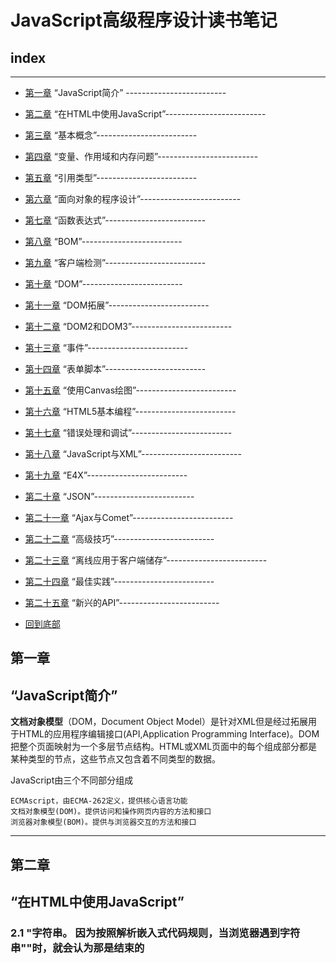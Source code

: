 # JavaScript高级程序设计读书笔记

## index	


---
* [第一章](#第一章)           “JavaScript简介” -------------------------
* [第二章](#第二章)		“在HTML中使用JavaScript”-------------------------
* [第三章](#第三章)		“基本概念”-------------------------
* [第四章](#第四章)		“变量、作用域和内存问题”-------------------------
* [第五章](#第五章)		“引用类型”-------------------------
* [第六章](#第六章)		“面向对象的程序设计”-------------------------
* [第七章](#第七章)		“函数表达式”-------------------------
* [第八章](#第八章)		“BOM”-------------------------
* [第九章](#第九章)		“客户端检测”-------------------------
* [第十章](#第十章)		“DOM”-------------------------
* [第十一章](#第十一章)	      “DOM拓展”-------------------------
* [第十二章](#第十二章)	      “DOM2和DOM3”-------------------------
* [第十三章](#第十三章)	      “事件”-------------------------
* [第十四章](#第十四章)	      “表单脚本”-------------------------
* [第十五章](#第十五章)	      “使用Canvas绘图”-------------------------
* [第十六章](#第十六章)	      “HTML5基本编程”-------------------------
* [第十七章](#第十七章)	      “错误处理和调试”-------------------------
* [第十八章](#第十八章)	      “JavaScript与XML”-------------------------
* [第十九章](#第十九章)	      “E4X”-------------------------
* [第二十章](#第二十章)	      “JSON”-------------------------
* [第二十一章](#第二十一章)    “Ajax与Comet”-------------------------
* [第二十二章](#第二十二章)    “高级技巧”-------------------------
* [第二十三章](#第二十三章)    “离线应用于客户端储存”-------------------------
* [第二十四章](#第二十四章)    “最佳实践”-------------------------
* [第二十五章](#第二十五章)    “新兴的API”-------------------------

* [回到底部](#foot)

## 第一章 
## “JavaScript简介”  

  **文档对象模型**（DOM，Document Object Model）是针对XML但是经过拓展用于HTML的应用程序编辑接口(API,Application Programming Interface)。DOM把整个页面映射为一个多层节点结构。HTML或XML页面中的每个组成部分都是某种类型的节点，这些节点又包含着不同类型的数据。
  
  JavaScript由三个不同部分组成
    
    ECMAscript，由ECMA-262定义，提供核心语言功能
    文档对象模型(DOM)。提供访问和操作网页内容的方法和接口
    浏览器对象模型(BOM)。提供与浏览器交互的方法和接口
   
 ---
   
 ## 第二章 
 ## “在HTML中使用JavaScript”
  
  ### 2.1 <script>元素
  
  HTML4.01为 <**script**> 定义了下列6个属性
  
 * asnyc 可选。表示应该立即下载脚本，但不应妨碍页面中的其他操作，比如下载其他资源或等待加载其他脚本。只对外部脚本文件有效 
 * charset 可选。表示通过src属性指定的代码的字符集。由于大多数脚本会忽略它的值，因此这个属性很少有人用
 * defer 可选。表示脚本可以延迟到文档完全被解析和显示之后再执行。只对外部脚本文件有效。IE7及更高版本对嵌入脚本也支持这个属性
 * language 已废弃。原来用于表示编写代码使用的脚本语言（如JavaScript、JavaScript1.2或VBScript）。大多数浏览器或忽略这个属性，因此也没有必要再用       
 * src 可选，表示包含要执行代码的外部文件  
 * type 可选。可以看成是language的替代属性:表示编写代码使用的脚本语言的内容类型（也称为MIME类型）。虽然text/JavaScript和text/ecmascript都已经不被推荐使用，但人们一直以来使用的还是text/JavaScript。实际上，服务器在传送JavaScript文件审核使用的MIME类型通常是application/x_JavaScript，但在type中设置这个值却有可能导致脚本被忽略。另外，在非IE浏览器中还可以使用以下值:application/JavaScript和application /ecmascript。考虑到约定俗成和最大限度的浏览器兼容性，目前type属性的值依旧还是text/JavaScript。不过，这个属性并不是必需的，如果没有指定这个属性，其默认值认为text/JavaScript。


  使用<script>元素的方式有两种：直接在页面中嵌入JavaScript代码和包含外部JavaScript文件
  
  在使用<script>元素嵌入JavaScript代码时，只须为<script>指定type属性。像下面这样把JavaScript代码直接放在元素内部即可
   
  ```JavaScript 
  <script type="text/javascript">
     function sayHi(){
         alert("Hi!");
     }
  ```
  包含在<script>元素内部的JavaScript的代码将被从上至下依次解释。就拿前面这个例子来说，解释器会解释一个函数的定义，然后将该定义保存在自己的环境当中。在解释器对<script>元素内部的所有代码求值完毕前，页面中的其余内容都不会被浏览器加载或显示。
  
  在使用<script>嵌入JavaScript代码时，记住不要在代码中任何地方出现"</script>"字符串。
  因为按照解析嵌入式代码规则，当浏览器遇到字符串"</script>"时，就会认为那是结束的<script>标签，而通过转义字符"\"解决这个问题。
    
  ```JavaScript
  <script type="text/javascript">
     function(){
       alert("<\script>");
     }
  ```
   如果要通过<script>元素来包含外部JavaScript文件，那么src元素就是必须的。这个属性的值是一个指向外部JavaScript的链接，例
  
  ```JavaScript   
   <script type="text/javascript" src="example.js"/>
   ``` 
   但在不能在HTML文档中使用这种语法。这个语法不符合HTML规范，也得不到某些浏览器(尤其是IE)的正确解析
   
   通过<script>元素的src属性还可以包含来自外部域的JavaScript文件。这一点让<script>元素倍显强大，又让他备受争议。在这一点上，<script>与<img>元素非常相似，即它的src属性可以是指向当前HTML页面所在域之外的某个域中的完整URL   
  
   #### 2.1.1 <script>元素
  
  按传统的做法，所有<script>元素都应该放在页面的<head>元素中，例如
  
  ```HTML
  <!DOCTYPE html>
  <html>
    <head>
      <title>Example HTML Page</title>
      <script type="text/javascript" src="example1.js"></script>
      <script type="text/javascript" src="example2.js"></script>
    </head>
    <body>
      <!-- 这里放内容 -->
    </body>
  </html>
  ```
  这种做法的目的就是把所有外部文件(包括CSS文件和JavaScript文件)的引用都放在相同的地方，在文档的<head>元素中包含所有JavaScript文件，意味着必须等待全部JavaScript代码都被下载、解析和执行完成以后，才能开始呈现页面的内容(浏览器在遇到<body>标签时才开始呈现内容)。对应那些需要很多JavaScript代码的页面来说，这无疑会导致浏览器在呈现页面时出现明显的延迟，而延迟期间的浏览器窗口将是一片空白。为了避免这个问题，现代web应用程序一般都把全部JavaScript引用放在<body>元素中页面内容的后面

```HTML 
 <!DOCTYPE html>
 <html>
   <head>
     <title>Example HTML Page</title>
   </head>
   <body>
     <!-- 这里放内容 -->
     <script type="text/javascript" scr="example1.js"></script>
     <script type="text/javascript" scr="example2.js"></script>
   </body>
 </html>
 ```   
 这样，在解析包含的JavaScript代码之前，页面的内容将完全呈现在浏览器中，而用户也会因为浏览器窗口显示空白页面时间缩短而感到打开页面的速度加快了
 
 #### 2.1.2延迟脚本
 
 HTML4.01 为<script>标签定义了defer属性，这个属性的用途是表明脚本在执行时不会影响页面的构造。也就是说，脚本会被延迟到整个页面都解析完毕后再运行。
 因此，在<script>元素中设置defer属性，相当于告诉浏览器立即下载，但延迟执行
	
 ```HTML
 <!DOCTYPE html>
 <html>
   <head>
     <title>example</title>
     <script type="text/javascript" defer="defer" src="example1.js"></script>
     <script tyep="text/javascript" defer="defer" scr="example2.js"></script>
   </head>
   <body>
     <!-- 在这里放内容 -->
   </body>
 </html>
 ```   
 #### 2.1.3异步脚本
 
 HTML5为<script>元素定义了async属性。这个属性与defer属性相似，都用于改变处理脚本的行为。async脚本只适用于外部脚本文件，并告诉浏览器立即下载文件。但是与defer不同的是，标记为async的脚本并不保证按照它们的先后顺序执行。例如
  
 ```HTML
 <!DOCTYPE html>
 <html>
  <head>
    <title>example</title>
    <script type="text/script" async src="example1.js"></script>
    <script type="text/script" async scr="example2.js"></script>
  </head>
    <!-- 在这里放内容 -->
  <body>
  </body>
 </html>
 ``` 
  以上代码中，第二个脚本文件可能会在第一个脚本文件之前执行。因此，确保两着之间互不依赖很重要。指定async属性的目的是不让页面等待两个脚本下载和执行，从而异步加载页面其他内容。我从，建议异步脚本不要在加载期间修改DOM
  
  异步脚本一定会在页面的load事件前执行，但可能会在DOMContentLoaded事件触发之前或之后执行。支持异步脚本的浏览器有FireFox3.6,Safari 5和Chrome
  
 ### 2.2 嵌入代码和外部文件
 
 支持使用的外部文件的人多会强调如下优点
 
 >可维护性
    
  >>可缓存
    
   >>>适应未来
   
 ### 2.4 <noscript>元素
  
  早期浏览器都面临一个特殊的问题，即当前浏览器不支持JavaScript时如何让页面平稳地退化。对这个问题的最终解决方案就是创建一个<noscript>元素。用以在不支持JavaScript的浏览器中显示替代内容。这个元素可以包含能够出现在文档<body>中的任何HTML元素——<script>元素除外。包含在<noscript>元素中的内容只有在下列情况下才会显示出来：
    
    浏览器不支持脚本
    浏览器支持脚本，但脚本被禁用
    
 ### 2.5 小结
 
 把JavaScript插入到HTML页面中要使用<script>元素。使用这个元素可以把JavaScript嵌入到HTML页面中，让脚本和标记混合到一起；也可以包含外部的JavaScript文件。而我们需要注意的地方有:
    
 * 在包含外部JavaScript文件时，必须将src属性设置为指向相应文件的URL
 * 所有的<scrtipt>元素将会按照在页面中出现的先后顺序依次被解析
 * 由于浏览器会先解析完不使用defer属性的<script>元素中的代码，然后再解析后面的内容，所以一般吧<script>元素放在页面最后面，即主要内容后面，</body>标签前面
 * 使用defer属性可以让脚本在文档完全呈现之后再执行。延迟脚本总是按照指定它们的顺序执行
 * 使用async属性可以表示当前脚本不必等待其他脚本，也不必阻塞文档实现
      
       另外。使用<script>元素可以指定在不支持脚本的浏览器中显示的替代内容。但在启动了脚本的情况下，浏览器不会显示<noscript>元素中的内容
 
 ---
 
 # 第三章 
 “基本概念”
 
 	ECAMScript中的所有参数传递的都是值，不可能通过引用传递参数
	
 ## 3.1 语法
 
 ### 3.1.1 区分大小写
 
  ECMAScript中的一切（变量、函数名、操作符）都区分大小写。
 
 ### 3.1.2 标识符
 
  所谓标识符，就是指变量、函数、属性的名字，或者函数的参数，标识符可以是按照下列格式规则组合起来的一个或者多个字符：
    
    - 第一个字符必须是一个字母、下划线（_）或者一个美元符号
    - 其他字符可以是字母、下划线、美元符号或数字
    
  按照惯例，ECMAScript中标识符采用驼峰大小写格式，也就是第一个字母小写，剩下的每个单词的字母都大写
 
 ### 3.1.3 注释
 
  ECMAScript使用C风格的注释，包括单行注释和块级注释
 
    //单行注释
    
    /*
    * 这是一个多行
    * （块级）注释
    */

### 3.1.4 严格模式

 ECMAScript5引入了严格模式(strict mode)的概念。严格模式是为JavaScript定义了一种不同解析和执行模型。
在严格模式下，ECMAScript的一些不确定的行为将得到处理，而对某些不安全的操作也会抛出错误，要在整个脚本中启用严格模式，可以在顶部添加如下代码

    "use strict"
 这是一个编译指令，用于告诉支持的JavaScript引擎切换到严格模式。

 在函数内部的上方包含这条编译指令，也可以指定函数在严格模式下执行：
  
  ```JavaScript
    function doSomething(){
      "use strict";
      // 函数体
    }
  ```  
### 3.1.5 语句

 EMCAScript中的语句以一个分号结尾

   ```JavaScript
   var sum=a+b    // 即使，没有分号也是有效的语句——不推荐
   var diff=a-b;  // 有效的语句——推荐
   ``` 
 可以使用C风格的语法把多条语句组合到一个代码块中。虽然条件控制语句(如if语句)只在执行多条语句的情况下才要求使用代码块，但最佳实践是始终在控制语句中使用代码块——即使代码块中只有一句语句，例如

  ```JavaScript
   if(test)
    alert(test); // 有效但容易出错，不要使用

   if(test){
    alert(test); // 推荐使用
   }
 ```   
## 3.2 关键字和保留字

见书p21~22

## 3.3 变量

  ECMAScript的变量是松散类型的（弱类型语言），所谓松散类型即使可以用来保存任何类型的数据。换句话说，每个变量仅仅是一个用于保存值的占位符而已。定义变量时要使用var操作符（注意var是一个关键字），后跟变量名（即一个标识符）。
 ```JavaScript
     var message;
 ```    
  这行代码定义了一个名为message的变量，该变量可以用来保存任何值(像注意未经过初始化的变量，会保留一个特殊的值——undefined)
  
  有一点必须注意，即用var操作符定义的变量将成为定义该变量的作用域中的局部变量，也就是如果在函数中使用var定义一个变量，那么这个变量在函数退出后就会被销毁。
  ```JavaScript  
    funciton test(){
     var message="hi"; // 局部变量
    }
    test();
    alert(message); // 错误!
  ```  
  这里，变量message是在函数中使用var定义的，当函数被调用时，就会创建该变量并为其赋值。而在此之后，这个变量又会被立即销毁，因此例子中的下一行代码就会导致错误。不过，可以像下面这样忽略var操作符，从而创建一个全局变量
  ```JavaScript
    function test(){
     message="hi"; // 全局变量
    }
    test();
    alert(message); // "hi"
  ```  
  这个例子忽略了var操作符，然而message就成了全局变量。这样，只要调过一次test()函数，这个变量就有了定义，就可以在函数外部的任何地方被访问到。
  
    虽然忽略var操作符可以定义全局变量，但这也不是我们推荐的做法。因为在局部作用域中定义的全局变量很难维护
    
  可以用一条语句定义了多个变量，只要像下面这样把每个变量（初始化或不初始化均可）用逗号分隔开即可：
   ```JavaScript 
    var message="hi",
        found=false,
        age=29;
   ```     
 ## 3.4 数据类型
   
   ECMAScript中有五种简单数据类型（也称为基本数据类型）：undefined、Null、Boolean、Number和String，还有一种复杂数据类型——Object,Object本质是一组无序的名值对组成的。ECMAScript下不支持任何创建自定义类型的机制，而所有值最终都是上述6种数据类型之一。乍一看，好像只有6种数据类型不足以表示所有数据：但是，由于ECMAScript数据类型具有动态性，因此的确没有再定义其他数据类型的必要了。
   
 ### 3.4.1 typeof 操作符
 
   鉴于ECMAScript是松散类型的，因此需要有一种手段来检测给定变量的数据类型——typeof就是负责提供这方面信息的操作符。对一个值使用typeof操作符可能返回下列某个字符串：
   
   * “undefinde”——如果这个值未定义;
   * “Boolean”——如果这个值是布尔值；
   * “string”——如果这个值是字符串;
   * “number”——如果这个值是数值;
   * “object”——如果这个值是对象或null;
   * “function”——如果这个值是函数;
   
 typeof操作符的操作数可以是变量,也可以是数值字面量。
    
    typeof是一个操作符而不是函数
  
 从技术角度将
 
    函数在ECMAScript中是对象，不是一种数据类型。然而，函数也确实有些特殊的属性，因此通过typeof操作符来区分函数和其他对象是有必要的
    
  ### 3.4.2 undefined 类型
    
   undefined类型只有一个值，即特殊的undefined。在使用var声明变量但未对其加以初始化时，这个变量的值就是undefined。例如
   ```JavaScript
     var message;
     alert(message==undefinde); // true
   ```   
  ### 3.4.3 Null类型
    
   null类似是第二个只有一个值的数据类型，这个特殊的值是null。从逻辑角度来看，null值表示应该空对象指针，而这个也是正是用typeof操作符检测null值返回object的原因。如下面例子：
   ```JavaScript  
     var car=null;
     alert(typeof car);  // "object"
   ```
   如果定义的变量准备在将来用于保存对象，那么最好将该变量初始化为null，而不是其他值，这样一来，只要直接检查null值就可以指定相应的变量是否已经保存一个对象的引用，如下列所示：
   ```JavaScript
    if（car!=null）{
      // 对car对象执行某些操作
    }
   ```
   实际上，undefined值也是派生自null值，因此ECMA-262规定对它们的相等性测试要返回true
   ```JavaScript
    alert(null==undefined); // true
   ``` 
   这里，位于null和undefined之间的相等操作符（==）总是返回true，不过要注意的是，这个操作符出于比较的目的会转换其操作数。
   
   尽管null和undefined有这样的关系，但它们的用途完全不同。
   
    只要意在保存对象的变量还没真正保存对象，就应该明确地让该变量保存null值。这样做不仅可以体现null作为空对象指针的惯例，而且也有助于进一步区分null和undefined。
    
    
  ### 3.4.4 Boolean类型
  
  Boolean类型是ECMAScript中使用最多的一种类型，该类型只有两个字面值：true和false。这两个值与数字值不是同一回事，因此true不一定等于1，而false也不一定等于0。
  ```JavaScript
    var found=true;
    var lost=false;
  ``` 
  虽然Boolean类型的字面值只有两个，但ECMAScript中所有类型的值都有这两个Boolean等价的值。要将一个值转换为其对应的Boolean值，可以调用转型函数Boolean(）,例子
  ```JavaScript
    var message="Hello World!":
    var messageAsBoolean=Boolean(message):
  ```
  在这个例子中，字符串message被转换成一个Boolean值，该值被保存自messageAsBoolean变量中。可以对任何数据类型的值调用Boolean（）函数，而且总会返回一个Boolean类型的值。至于这个值是true还是false，取决于要转换值的数据类型及其实际值。
  
  *表见书p26~27*
  
  ### 3.4.5 Number类型
   
  最基本的数值字面格式是十进制整数，十进制整数可以像下面这样直接在代码中输入：
  ```JavaScript 
    var intNum=55; // 整数
  ```  
  除了十进制表示外，整数还可以通过八进制（以8为基数）或十六进制（以16为基数）的字面值来表示。其中，八进制的字面值第一位必须是零（0），然后是八进制数字序列（0~7）。如果字面值中的数值超出了范围，那么前面的零将被忽略，后面的数值将被当做十进制数值解析。请看下面的例子
 ```JavaScript 
    var octalNum1=070; // 八进制的56
    var octalNum2=079; // 无效的八进制数值——解析为79
    var octalNum3=08;  // 无效的八进制数值——解析为8
 ``` 
  八进制字面量在严格模式下是无效的。会导致支持该模式的JavaScript引擎抛出错误
  
  十六进制字面值的前两位必须是0X，后跟任何十六进制数字（0~9及A~F）。其中，A~F可以大写，也可以小写。
  ```JavaScript
    var hexNum1=0xA;  // 十六进制的10
    var henNum2=0x1f; // 十六进制的31
  ```  
  在进行算术计算时，所有以八进制和十六进制表示的数值最终都将被转换成十进制数值。
  
  1、浮点数值 *见书p28*
  
  2、数值范围 *见书p29*
  
  3、NaN     *见书p30*

  4、数值转换 *见书p30~32*
  
  ### 3.4.6 String类型
  
  用双引号""和单引号''表示的字符串完全相同
  
  1、字符串字面量
  
  String数据类型包含一些特殊的字符字面量，也叫转义序列，用于表示非打印字符，可见表
  
  *表见书p33*
  
  任何字符串的长度都可以通过访问其length属性取得，例如
  ```JavaScript
     var text="This is the lette sigma:\u03a3.";
     alert(text.length);   //输出28
  ```   
  这个属性返回的字符数包括16位字符的数目。如果字符串中包含双字节字符，那么length属性可能不会精准地返回字符串中的字符数目。
  
  2、字符串的特点
  
  EMACScript中字符串是不可变的，也就是说，字符串一旦创建，它们的值就不能改变。要改变某个变量保存的字符串，首先要销毁原来的字符串，然后再用另一个包含新值的字符串填充该变量。例如：
  ```JavaScript
    var lang="Java";
    lang=lang+"Script";
  ```
  以上示例中的变量lang开始时包含字符串“Java”。而第二行代码把lang的值重新定义为"Java"与"Script"的组合，即"JavaScript"。
  实现这个操作的过程如下：
     
     1、首先创建一个能容纳10个字符的字符串
     2、然后在这个字符串中填充"Java"和"Script"
     3、最后一步是销毁原来的字符串"Java"和字符串"Script"，因为这两个字符串语句没用了。
     
  这个过程是在后台发生的，这也就是在某些旧版本的浏览器(例如版本低于1.0的Firefox、IE6等)中拼接字符串时速度很慢的原因所在。
  
  3、转化为字符串
 
  要把一个值转化为字符串有两种方法。第一种是使用几乎每个值都会有的toString()方法，这个方法的唯一要做的就是返回相应值的字符串表现。例子：
  ```JavaScript
     var age=11;
     ageAsString=age.toString(); // 字符串"11"
     var found=true;
     foundAsString=found.toString(); // 字符串"true"
  ```  
  数值、布尔值、对象和字符串值(没错，每个字符串也都有一个toString方法，该方法返回字符串的一个副本)都有toString方法。但null和undefined值没有这个方法。
  
  多数情况下，调用toString()方法不必传递参数。但是，在调用数值的toString（）方法时，可以传递一个参数：输出数值的基数。默认情况下，toString()方法十进制格式返回数值的字符串表示。而通过传递基数，toString（）可以输出二进制、八进制、十六进制，乃至其他任意有效进制格式表示的字符串值。例子:
  ```JavaScript
     var num=10;
     alert(num.toString());   // "10"
     alert(num.toString(2));  // 二进制表示 "1010"
     alert(num.toString(8));  // 八进制表示 "12"
     alert(num.toString(10)); // 十进制表示 "10"
     alert(num.toString(16)); // 十六进制表示 "a"
  ```   
  通过这个例子可以看出，通过指定基数，toString（）方法会改变输出的值。而数值10根据基数不同，可以在输出时候被转换为不同的数值格式。注意，默认的(没有参数的）输出值与指定基数10的输出值相同。
  
  在不知道要转换的值是不是null或undefined的情况下，还可以使用转型函数String（），这个函数能够将任何类型的值转换为字符串。String（）函数遵循下列转换规则
  
    * 如果值有toString()方法，则调用该方法(没有参数)并返回相应的结果
    * 如果值是null，则返回"null"
    * 如果值是undefined，则返回"undefined"
  
  下面是结果例子：
  ```JavaScript
   var value1=10；
   var value2=true;
   var value3=null;
   var value4;
    
   alert("value1="+String(value1));  // "10"
   alert("value2="+String(value2));  // "true"
   alert("value3="+String(value3));  // "null"
   alert("value4="+String(value4));  // "undefined"
  ```  
    这里先后转换了4个值：数值、布尔值、null和undefined。数值和布尔值的转换结果与调用toString（）方法得到的结果相同。因为null和undefined没有toString（）方法，使用String（）返回了两个值的字面量。
    
  如果要把某个值转换为字符串，可以使用加号操作符把它和一个字符串（""）加到一起
     
  ### 3.4.7 Object类型
  
  ECMAScript中的对象其实就是一组数据和功能的集合。对象可以通过执行new操作符后跟要创建的对象类型的名称来创建。而创建Object的实例并为其添加属性和（或）方法，就可以创建自定义对象。如下：
  
    var o=new Object();
  
  这个语法与Java中创建对象的语法相似；但在ECMAScript中，如果不给构造函数传递参数，则可以忽略后面的那一对圆括号。也就是说，在像前面这个示例一样不传递参数的情况下，完全可以忽略那对圆括号（但这不是推荐的做法）:
  
    var 0=new Object; //有效，但不推荐省略圆括号
    
  在ECMAScript中，（就像Java中的java.lang.Object一样）Object类型是所有它的实例的基础。换句话说，Object类型所具有的任何属性和方法也同样存在于更具体的对象中。  
  	
    - constructor: 保存着用于创建当前对象的目录。对前面的例子而言，构造函数(constructor)就是object(）。
    - hasOwnProperty(propertyName): 用于检查给的属性在当前对象实例中（而不是在实例原型中）是否存在。其中，作为参数的属性名（propertyName）必须以字符串形式指定(例如：o.hasOwnProperty("name"))。
    - isPrototepyOf(propertyName):用于检查传入的对象是否是当前对象的原型
    - propertyIsEnumerable(propertyName):用于检查给定的属性能否能够作为for-in语句来枚举。与hasOwnerProperty方法一样，作为参数的属性名必须以字符串形式指定
    - toLoactionString(): 返回对象的字符串表示，该字符串与执行环境的地区对应
    - toString():返回对象的字符串表示
    - valueOf():返回对象的字符串、数值或者布尔值表示，通常与toString（）方法的返回值相同
    
  
  ## 3.5 操作符
  
  *见书p36~p54*
  
  ## 3.6 语句
  
  *见书p54~p62*
  
  ## 3.7 函数
  严格模式对函数有一些限制：
  	
	* 不能把函数命名为eva1或arguments；
	* 不能把参数命名为eva1或arguments； 
	* 不能出现两个命名参数同名的情况
  
  ### 3.7.1 理解参数
  
  ECMAScript函数不介意传递来多少个参数，也不在乎传来的参数是什么数据类型。
  原因是ECMAScript中的参数在内部是用一个数组来表示的。函数接收到的始终是这个数组，也不关心数组中包含哪些参数（如果有参数的话）。
  实际上，在函数体内可以通过arguments对象来访问这个参数数组，从而获取传递给函数的没一个参数
  
  其实，arguments对象只是和数组相似（它并不是Array的实例），因为可以使用方括号来访问它的没一个元素（即第一个元素是arguments[0]）,第二个元素是arguments[1]，以此类推
  
  ECMAScript的一个重要特点：
  	
	命名的参数只提供便利，但不是必需的
  
  另外，在命名参数方面，其他语言可能需事先创建一个函数签名，而将来的调用必须与该签名一致。但在ECMAScript中，没有这些条条框框，解析器将不会验证命名函数
  
  由于num1的值与arguments[0]的值相同，因此它们可以互换使用（num2与arguments[1]也是如此）
 	
	关于arguments的值还有一点比较意思，那就是它的值永远与对应命名参数的值保持同步
  
  ### 3.7.2 没有重载
  
  ECMAScript函数不能像传统意义上那样实现重载。而在其他语言（如Java）中，可以为一个函数编写两个定义，只要这两个定义的签名（接受的参数的类型和数量）不同即可。如前所述，ECMAScript函数没有签名，因为其参数是由包含零或多个值的数组来表示的。而没有函数签名，真正的重载是不可能做到的。
  	
	如果在ECMAScript中定义了两个名字相同的函数，则名字只属于后定义的函数。
	
  ## 3.8 小结
  
  *见书p67*
  ---
  # 第四章 
  # “变量、作用域和内存问题”
  
  ECMAScript变量可能包含两种不同数据类型的值：*基本类型*和*引用类型*。
 
 	基本类型值指的是简单的数据段，而引用类型值指那些可能由多个值构成的对象。
 
  ## 4.1 基本类型和引用类型的值
  
  将一个值赋给变量时，解析器必须确定这个值是基本类型值还是引用类型值。五种基本数据类型是按值访问的，因为可以操作保存在变量中的实际的值。
  
  引用类型的值是保存在内存中的对象。于其他语言不同，JavaScript不允许直接访问内存的位置，也就是说不能直接操作对象的内存空间。在操作对象时，实际上是在操作对象的引用而不是实际的对象。为此，引用类型的值是按引用访问的。*：此说法存在争议，见PDF86页*
  
  ### 4.1.1 动态属性
  
  定义基本类型值和引用类型值的方式是类似的，创建一个变量并为该变量赋值。
  
  ### 4.1.2 复制变量值
  
  *复制基本类型值VS复制复杂类型值* 区别见书p69~70
  ```JavaScript
  var num=5;
  var num1=num; 
  ```
  传递基本类型的时候，副本是一个值 ![](/img/JavaScriptNote1.png)
  
  ---
  
  例如：
  
  ```JavaScript
  var person=new Object();
  person2 = person();
  var person.name="Nicholas";
  alert(person.name);  // Nicholas
  ```
  传递复杂类型的时候，副本是一个指针![](/img/JavaScriptNote2.png) 
  
  ---		
  ### 4.1.3 传递参数
  ECMAScript中所有函数的参数都是按值传递的，也就是说，把函数外部的值付给函数内部的参数，就和把值从一个变量复制到另一个变量一样。
  	
	基本类型值的值的传递如同基本类型变量的复制一样，而引用类型值的传递，则如同引用类型变量的复制一样。
  有不少开发人员在这一点上可能会感到困惑，因为访问变量有按值和按引用两种方式，而参数只能按值传递。
  
  在向参数传递基本类型的值时，被传递的值会被复制给一个局部变量（即命名参数，或者用ECMAScript的概念来说，就是arguments对象中的一个元素）。在向参数传递引用类型时，会把这个值在内存中的地址赋值给一个局部变量。因此这个局部变量的变化会反应在函数的外部。例子：
  	
 ```javaScript	
  function addTen(num){
    num+=10;
    return num;
  }
  var count=20;
  var result=addTen(count);
  alert(count);  // 20,没有变化
  alert(result); // 30
 ```
  
  这里的函数addTen（）有一个参数num，而参数实际上是函数的局部变量。在调用这个函数时，变量count作为参数被传递给函数，这个变量的值是20.预收，数值20-倍复制给参数num一遍在addTen（）中使用。在函数内部，参数num的值被加上了10，但这一变化不会影响函数外部的count变量，参数num与变量count互不相识，它们仅仅是具有相同的值。但以这一变化不会影响函数外部的count变量。参数num与变量count互不相识，它们仅仅是具有相同的值。假如num是按引用传递的话，那么变量count的值也将变成30，从而反映函数内部的修改。
  
  当然，使用数值等基本类型来说明按值传递参数比教简单，但如果使用对象，那么问题就不怎么好理解了。再举个例子
  
  ```javaScript
  function setName（obj）{
    obj.name="Nicholas":
  }
  var person=new Object():
  setName(person);
  alert(person.name);  // "Nicholas"
  ```
  
  以上代码中创建一个对象，并将其保存在了变量 person 中。然后，这个变量被传递到 setName()函数中之后就被复制给了 obj 。在这个函数内部， obj 和person 引用的是同一个对象。换句话说，即使这个变量是按值传递的， obj 也会按引用来访问同一个对象。于是，当在函数内部为 obj 添加 name属性后，函数外部的 person 也将有所反映；因为 person 指向的对象在堆内存中只有一个，而且是全局对象。有很多开发人员错误地认为：在局部作用域中修改的对象会在全局作用域中反映出来，就说明参数是按引用传递的。为了证明对象是按值传递的，我们再看一看下面这个经过修改的例子
  
  经修改过后的例子：
  
  ```JavaScript
  fuction setName(obj){
    obj.name="Nicholas";
    obj=new Object();
    obj.name="Greg";
  }
  var person=new Object();
  setName（person）;
  alert(person.name);	// "Nicholas"
  ```
  这个例子与前一个例子的唯一区别，就是在setName()函数中添加了两行代码：一行代码为obj重新定义了一个对象，另一行代码为该对象定义了一个带有不同值的name属性。在把person传递给setName之后，其name属性被设置为"Nicholas"。然而，又将一个新对象赋给变量obj，同时其name属性设置为"Greg".如果person是按引用传递的，那么person就会自动被修改为指向其name属性值为"Greg"的新对象。如果person是按引用传递的，那你们person就会自动被修改为指向其name属性值为"Greg"的新对象。但是，当接下来再访问person.name时，显示的值任然是"Nicholas"。这说明即使在函数内部修改了参数的值，但原始的引用仍然保持未变。实际上，在函数内部重写obj时，这个变量引用的就是一个局部变量。而这个局部对象会在函数执行完毕后立即被销毁。

	可以把ECAMScript的函数参数想象成一个局部变量
  ### 4.1.4 检测类型
  虽然在检测基本数据类型时typeof是非常得力的助手，但在检测引用类型的值时，这个操作符的用处不大。通常，我们并不想知道某个值是对象，而是想知道它是什么类型的对象。为此，ECMAScript提供了instanceof操作符，其语法如下所示：
  
  ```JavaScript
   result=variable instanceof construtor
  ```  
   如果变量是给定引用类型（根据它的原型链来识别）的实例，那么instanceof操作符就会返回true。例子：
   ```JavaScript	
   alert(person instanceof Object);  //变量person是Object吗？ 
   alert(colors instanceof Array);   //变量colors是Array吗？
   alert(pattern instanceof RegExp): //变量pattern是RegExp吗？
  ```
  根据规定，所有引用类型的值都是Object的实例。因此，在检测一个引用类型和Object构造函数时，instanceof操作符始终会返回true。当然，如果instanceof操作符检测基本类型的值，则该操作符始终会返回false，因为基本类型不是对象。
  ![](/img/JavaScriptNote3.png)
  ## 4.2 执行环境及作用域
  **执行环境** （execution context，为简单起见，有时也称“环境”）是JavaScript中最为重要的一个概念。执行环境定义了变量或函数有权访问的其他数据，决定了它们各自的行为。每个执行环境都有一个与之关联的**变量对象（variable object）**，环境中定义的所有变量和函数都保存在这个对象中。虽然外面编写的代码无法访问这个对象，但解析器在处理数据时会在后台使用它。
  
  全局执行环境是最外围的一个执行环境。在web浏览器中，全局执行环境被认为是window对象，因此所有全局变量和函数都是作为window对象的属性和方法创建的。某个执行环境中的所有代码执行完毕后，该环境被销毁，保存在其中的所有变量和函数定义也随之销毁（全局执行环境知道应用程序退出——例如关闭网页或浏览器——时才会被销毁）
  
  每个函数都有自己的执行环境。当执行流进入一个函数时，函数的环境就会被推入一个环境栈中。而在函数执行之后，栈将其环境弹出，把控制权返回给之前的执行环境。ECAMScript程序中的执行流正是由这个方便的机制控制着。
  
  当代码在一个环境中执行时，会创建变量对象的一个作用域链（scope chain）。作用域链的用途，是保证对执行环境有权访问的所有变量和函数的有序访问。作用域链的前端，始终都是当前执行的代码所在环境的变量对象。如果这个环境是函数，则将其活动对象（activation object）作为变量对象。活动对象在最开始时只包含一个变量，即arguments对象（这个对象在全局环境中是不存在的）。作用域链中的下一个变量对象来自包含（外部）环境。而再下一个变量则来自下一个包含环境。这样，一直延续到全局执行环境；全局执行环境的变量对象始终都是作用域链中的最后一个对象。示例代码：
  ```JavaScript
  var color="blue"
  
  function changeColor(){
  	if(color === "bule")
		color="red";
  }else{
  		color="blue";
  }
  
  changColor();
  
  alert("color is now"+color)
  ```
  在这个简单的例子中，函数changeColor()的作用域链包含两个对象：它自己的变量对象（其中定义看arguments对象）和全局环境的变量对象。可以在函数内部访问color，就是因为可以在这个作用域中找到它。
  ### 4.2.1 延长作用域链
  ### 4.2.2 没有块级作用域
  
  ### 4.3 垃圾收集
  
  ### 4.3.1 标记清除
  ### 4.3.2 引用计数
  ### 4.3.3 性能问题
  ### 4.3.4 管理内存
  
  ## 4.4 小结
 
  [回到顶部](#index)
  
 # foot
